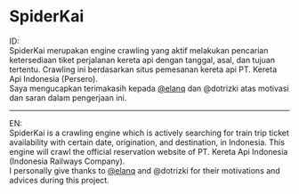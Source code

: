 # SpiderKai
ID:  
SpiderKai merupakan engine crawling yang aktif melakukan pencarian ketersediaan tiket perjalanan kereta api dengan tanggal, asal, dan tujuan tertentu. Crawling ini berdasarkan situs pemesanan kereta api PT. Kereta Api Indonesia (Persero).  
Saya mengucapkan terimakasih kepada [@elanq](https://github.com/elanq) dan @dotrizki atas motivasi dan saran dalam pengerjaan ini.

---

EN:  
SpiderKai is a crawling engine which is actively searching for train trip ticket availability with certain date, origination, and destination, in Indonesia. This engine will crawl the official reservation website of PT. Kereta Api Indonesia (Indonesia Railways Company).  
I personally give thanks to [@elanq](https://github.com/elanq) and @dotrizki for their motivations and advices during this project.
